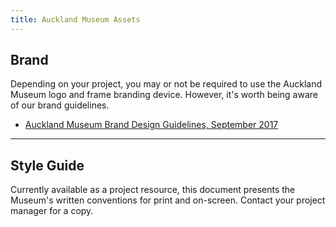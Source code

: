 ```yaml
---
title: Auckland Museum Assets
---
```


## Brand

Depending on your project, you may or not be required to use the Auckland Museum logo and frame branding device. However, it's worth being aware of our brand guidelines.

* [Auckland Museum Brand Design Guidelines, September 2017](/resources/awmm-brand-guidelines-one-pager-sep-2017.pdf)

---

## Style Guide

Currently available as a project resource, this document presents the Museum's written conventions for print and on-screen. Contact your project manager for a copy.